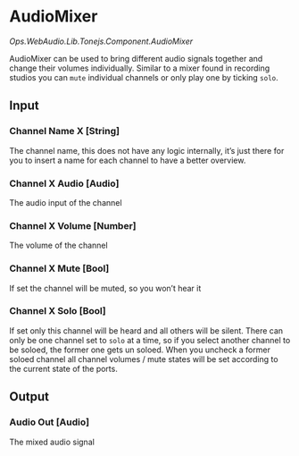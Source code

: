 # AudioMixer

*Ops.WebAudio.Lib.Tonejs.Component.AudioMixer*  

AudioMixer can be used to bring different audio signals together and change their volumes individually. Similar to a mixer found in recording studios you can `mute` individual channels or only play one by ticking `solo`. 

## Input

### Channel Name X [String]

The channel name, this does not have any logic internally, it’s just there for you to insert a name for each channel to have a better overview.

### Channel X Audio [Audio]

The audio input of the channel

### Channel X Volume [Number]

The volume of the channel

### Channel X Mute [Bool]

If set the channel will be muted, so you won’t hear it

### Channel X Solo [Bool]

If set only this channel will be heard and all others will be silent. There can only be one channel set to `solo` at a time, so if you select another channel to be soloed, the former one gets un soloed. When you uncheck a former soloed channel all channel volumes / mute states will be set according to the current state of the ports.

## Output

### Audio Out [Audio]

The mixed audio signal